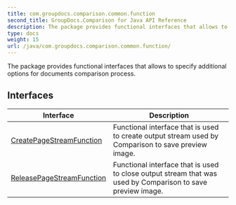 ```yaml
---
title: com.groupdocs.comparison.common.function
second_title: GroupDocs.Comparison for Java API Reference
description: The package provides functional interfaces that allows to specify additional options for documents comparison process.
type: docs
weight: 15
url: /java/com.groupdocs.comparison.common.function/
---
```


The package provides functional interfaces that allows to specify additional options for documents comparison process.


## Interfaces

| Interface | Description |
| --- | --- |
| [CreatePageStreamFunction](../com.groupdocs.comparison.common.function/createpagestreamfunction) | Functional interface that is used to create output stream used by Comparison to save preview image. |
| [ReleasePageStreamFunction](../com.groupdocs.comparison.common.function/releasepagestreamfunction) | Functional interface that is used to close output stream that was used by Comparison to save preview image. |
